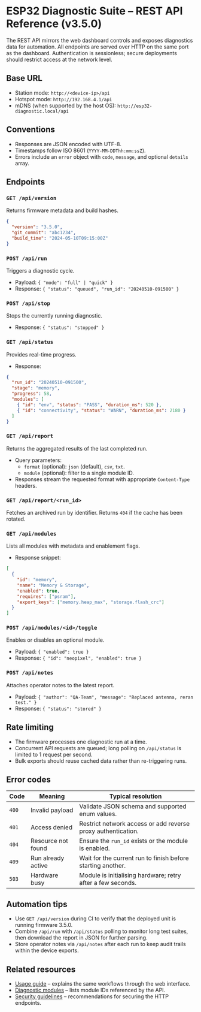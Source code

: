 # ESP32 Diagnostic Suite – REST API Reference (v3.5.0)

The REST API mirrors the web dashboard controls and exposes diagnostics data for automation. All endpoints are served over HTTP on
the same port as the dashboard. Authentication is sessionless; secure deployments should restrict access at the network level.

## Base URL
- Station mode: `http://<device-ip>/api`
- Hotspot mode: `http://192.168.4.1/api`
- mDNS (when supported by the host OS): `http://esp32-diagnostic.local/api`

## Conventions
- Responses are JSON encoded with UTF-8.
- Timestamps follow ISO 8601 (`YYYY-MM-DDThh:mm:ssZ`).
- Errors include an `error` object with `code`, `message`, and optional `details` array.

## Endpoints
### `GET /api/version`
Returns firmware metadata and build hashes.
```json
{
  "version": "3.5.0",
  "git_commit": "abc1234",
  "build_time": "2024-05-10T09:15:00Z"
}
```

### `POST /api/run`
Triggers a diagnostic cycle.
- Payload: `{ "mode": "full" | "quick" }`
- Response: `{ "status": "queued", "run_id": "20240510-091500" }`

### `POST /api/stop`
Stops the currently running diagnostic.
- Response: `{ "status": "stopped" }`

### `GET /api/status`
Provides real-time progress.
- Response:
```json
{
  "run_id": "20240510-091500",
  "stage": "memory",
  "progress": 58,
  "modules": [
    { "id": "env", "status": "PASS", "duration_ms": 520 },
    { "id": "connectivity", "status": "WARN", "duration_ms": 2180 }
  ]
}
```

### `GET /api/report`
Returns the aggregated results of the last completed run.
- Query parameters:
  - `format` (optional): `json` (default), `csv`, `txt`.
  - `module` (optional): filter to a single module ID.
- Responses stream the requested format with appropriate `Content-Type` headers.

### `GET /api/report/<run_id>`
Fetches an archived run by identifier. Returns `404` if the cache has been rotated.

### `GET /api/modules`
Lists all modules with metadata and enablement flags.
- Response snippet:
```json
[
  {
    "id": "memory",
    "name": "Memory & Storage",
    "enabled": true,
    "requires": ["psram"],
    "export_keys": ["memory.heap_max", "storage.flash_crc"]
  }
]
```

### `POST /api/modules/<id>/toggle`
Enables or disables an optional module.
- Payload: `{ "enabled": true }`
- Response: `{ "id": "neopixel", "enabled": true }`

### `POST /api/notes`
Attaches operator notes to the latest report.
- Payload: `{ "author": "QA-Team", "message": "Replaced antenna, reran test." }`
- Response: `{ "status": "stored" }`

## Rate limiting
- The firmware processes one diagnostic run at a time.
- Concurrent API requests are queued; long polling on `/api/status` is limited to 1 request per second.
- Bulk exports should reuse cached data rather than re-triggering runs.

## Error codes
| Code | Meaning | Typical resolution |
|------|---------|--------------------|
| `400` | Invalid payload | Validate JSON schema and supported enum values. |
| `401` | Access denied | Restrict network access or add reverse proxy authentication. |
| `404` | Resource not found | Ensure the `run_id` exists or the module is enabled. |
| `409` | Run already active | Wait for the current run to finish before starting another. |
| `503` | Hardware busy | Module is initialising hardware; retry after a few seconds. |

## Automation tips
- Use `GET /api/version` during CI to verify that the deployed unit is running firmware 3.5.0.
- Combine `/api/run` with `/api/status` polling to monitor long test suites, then download the report in JSON for further parsing.
- Store operator notes via `/api/notes` after each run to keep audit trails within the device exports.

## Related resources
- [Usage guide](USAGE.md) – explains the same workflows through the web interface.
- [Diagnostic modules](DIAGNOSTIC_MODULES.md) – lists module IDs referenced by the API.
- [Security guidelines](SECURITY.md) – recommendations for securing the HTTP endpoints.
